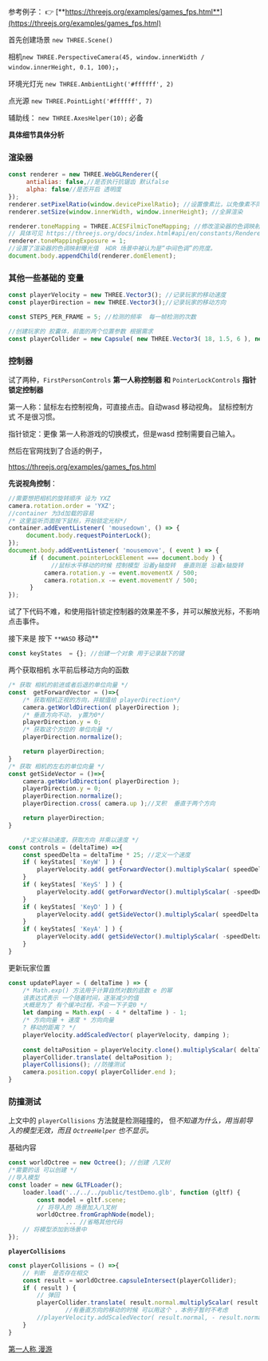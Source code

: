 参考例子： 👉 [**https://threejs.org/examples/games_fps.html**](https://threejs.org/examples/games_fps.html)

首先创建场景  `new THREE.Scene()`

相机`new THREE.PerspectiveCamera(45, window.innerWidth / window.innerHeight, 0.1, 100);`，

环境光灯光 `new THREE.AmbientLight('#ffffff', 2)`

点光源 `new THREE.PointLight('#ffffff', 7)`

辅助线： `new THREE.AxesHelper(10);`   必备

**具体细节具体分析**

### 渲染器

```js
const renderer = new THREE.WebGLRenderer({ 
	 antialias: false,//是否执行抗锯齿 默认false
	 alpha: false//是否开启 透明度 
});
renderer.setPixelRatio(window.devicePixelRatio); //设置像素比，以免像素不同造成的模糊
renderer.setSize(window.innerWidth, window.innerHeight); //全屏渲染

renderer.toneMapping = THREE.ACESFilmicToneMapping; //修改渲染器的色调映射模式
// 具体可见 https://threejs.org/docs/index.html#api/en/constants/Renderer
renderer.toneMappingExposure = 1;
//设置了渲染器的色调映射曝光值  HDR 场景中被认为是“中间色调”的亮度。
document.body.appendChild(renderer.domElement); 
```

### 其他一些基础的 变量

```js
const playerVelocity = new THREE.Vector3(); //记录玩家的移动速度
const playerDirection = new THREE.Vector3();//记录玩家的移动方向

const STEPS_PER_FRAME = 5; //检测的频率  每一帧检测的次数

//创建玩家的 胶囊体，前面的两个位置参数 根据需求
const playerCollider = new Capsule( new THREE.Vector3( 18, 1.5, 6 ), new THREE.Vector3(18,2.5, 6 ), 0.5 );
```

### 控制器

试了两种，`FirstPersonControls` **第一人称控制器  和** `PointerLockControls`  **指针锁定控制器**

第一人称：鼠标左右控制视角，可直接点击。自动wasd  移动视角。 鼠标控制方式 不是很习惯。

指针锁定：更像 第一人称游戏的切换模式，但是wasd 控制需要自己输入。

然后在官网找到了合适的例子，

https://threejs.org/examples/games_fps.html

**先说视角控制**：

```js
//需要想把相机的旋转顺序 设为 YXZ
camera.rotation.order = 'YXZ';
//container 为3d加载的容易
/* 这里监听页面按下鼠标，开始锁定光标*/
container.addEventListener( 'mousedown', () => {
     document.body.requestPointerLock();
});
document.body.addEventListener( 'mousemove', ( event ) => {
      if ( document.pointerLockElement === document.body ) {
			//鼠标水平移动的时候 控制模型 沿着y轴旋转  垂直则是 沿着x轴旋转
          camera.rotation.y -= event.movementX / 500;
          camera.rotation.x -= event.movementY / 500;
      }
});
```

试了下代码不难，和使用指针锁定控制器的效果差不多，并可以解放光标，不影响点击事件。 

接下来是 按下 `**WASD` 移动**

```js
const keyStates  = {}; //创建一个对象 用于记录敲下的键
```

两个获取相机 水平前后移动方向的函数

```js
/* 获取 相机的前进或者后退的单位向量 */
const  getForwardVector = ()=>{
    /* 获取相机正视的方向，并赋值给 playerDirection*/
    camera.getWorldDirection( playerDirection );
    /* 垂直方向不动， y置为0*/
    playerDirection.y = 0;
    /* 获取这个方位的 单位向量 */
    playerDirection.normalize();

    return playerDirection;
}
/* 获取 相机的左右的单位向量 */
const getSideVector = ()=>{
    camera.getWorldDirection( playerDirection );
    playerDirection.y = 0;
    playerDirection.normalize();
    playerDirection.cross( camera.up );//叉积  垂直于两个方向

    return playerDirection;
}
```

```js
	/*定义移动速度，获取方向 并乘以速度 */
const controls = (deltaTime) =>{
    const speedDelta = deltaTime * 25; //定义一个速度
    if ( keyStates[ 'KeyW' ] ) {
        playerVelocity.add( getForwardVector().multiplyScalar( speedDelta ) );
    }
    if ( keyStates[ 'KeyS' ] ) {
        playerVelocity.add( getForwardVector().multiplyScalar( -speedDelta ) );
    }
    if ( keyStates[ 'KeyD' ] ) {
        playerVelocity.add( getSideVector().multiplyScalar( speedDelta ) );
    }
    if ( keyStates[ 'KeyA' ] ) {
        playerVelocity.add( getSideVector().multiplyScalar( -speedDelta ) );
    }
}
```

更新玩家位置

```js
const updatePlayer = ( deltaTime ) => {
    /* Math.exp() 方法用于计算自然对数的底数 e 的幂
    该表达式表示 一个随着时间，逐渐减少的值 
    大概是为了 有个缓冲过程，不会一下子变0 */
    let damping = Math.exp( - 4 * deltaTime ) - 1;
    /* 方向向量 + 速度 * 方向向量
    ? 移动的距离？ */ 
    playerVelocity.addScaledVector( playerVelocity, damping );
	
    const deltaPosition = playerVelocity.clone().multiplyScalar( deltaTime );
    playerCollider.translate( deltaPosition );
    playerCollisions(); //防撞测试 
    camera.position.copy( playerCollider.end );
}
```

### 防撞测试

上文中的 `playerCollisions` 方法就是检测碰撞的， 但*不知道为什么，用当前导入的模型无效，而且 `OctreeHelper` 也不显示。*

基础内容

```js
const worldOctree = new Octree(); //创建 八叉树
/*需要的话 可以创建 */
//导入模型 
const loader = new GLTFLoader();
    loader.load('../../../public/testDemo.glb', function (gltf) {
        const model = gltf.scene;
        // 将导入的 场景加入八叉树
        worldOctree.fromGraphNode(model);
				... //省略其他代码
    // 将模型添加到场景中
});
```

**`playerCollisions`** 

```js
const playerCollisions = () =>{
    // 判断  是否存在相交 
    const result = worldOctree.capsuleIntersect(playerCollider);
    if ( result ) {
        // 弹回
        playerCollider.translate( result.normal.multiplyScalar( result.depth ) );
				//有垂直方向的移动的时候 可以用这个 ，本例子暂时不考虑 
        //playerVelocity.addScaledVector( result.normal, - result.normal.dot( playerVelocity ) );
    }
}
```

[第一人称 漫游](https://www.notion.so/95bf8a61aaf745c1824aafaa463ff963?pvs=21)